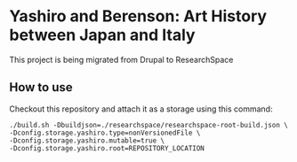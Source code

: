 # Yashiro and Berenson: Art History between Japan and Italy
This project is being migrated from Drupal to ResearchSpace

## How to use
Checkout this repository and attach it as a storage using this command:
```
./build.sh -Dbuildjson=./researchspace/researchspace-root-build.json \
-Dconfig.storage.yashiro.type=nonVersionedFile \
-Dconfig.storage.yashiro.mutable=true \
-Dconfig.storage.yashiro.root=REPOSITORY_LOCATION
```

